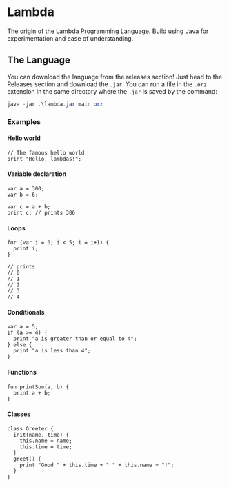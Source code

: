 # Lambda

The origin of the Lambda Programming Language. Build using Java for experimentation and ease of understanding.

## The Language

You can download the language from the releases section! Just head to the Releases section and download the `.jar`. You can run a file in the `.orz` extension in the same directory where the `.jar` is saved by the command:

``` java
java -jar .\lambda.jar main.orz
```

### Examples

#### Hello world

```jlambda
// The famous hello world
print "Hello, lambdas!";
```

#### Variable declaration

```jlambda
var a = 300;
var b = 6;

var c = a + b;
print c; // prints 306
```

#### Loops

```jlambda
for (var i = 0; i < 5; i = i+1) {
  print i;
}

// prints 
// 0
// 1
// 2
// 3
// 4
```

#### Conditionals

```jlambda
var a = 5;
if (a >= 4) {
  print "a is greater than or equal to 4";
} else {
  print "a is less than 4";
}
```

#### Functions

``` jlambda
fun printSum(a, b) {
  print a + b;
}
```

#### Classes

``` jlambda
class Greeter {
  init(name, time) {
    this.name = name;
    this.time = time;
  }
  greet() {
    print "Good " + this.time + " " + this.name + "!";
  }
}
```
